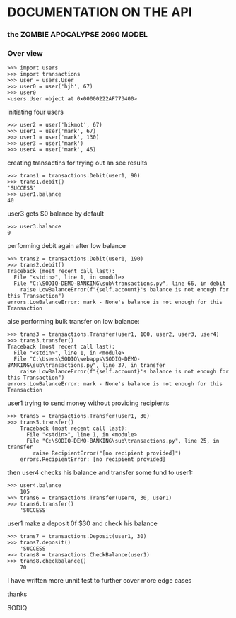 # DOCUMENTATION ON THE API
### the ZOMBIE APOCALYPSE 2090 MODEL

### Over view

	


	>>> import users
	>>> import transactions
	>>> user = users.User
	>>> user0 = user('hjh', 67)
	>>> user0
	<users.User object at 0x00000222AF773400>
	

initiating four users

	>>> user2 = user('hikmot', 67)
	>>> user1 = user('mark', 67)
	>>> user1 = user('mark', 130)
	>>> user3 = user('mark')
	>>> user4 = user('mark', 45)

creating transactins for trying out an see results

	>>> trans1 = transactions.Debit(user1, 90)
	>>> trans1.debit()
	'SUCCESS'
	>>> user1.balance
	40

user3 gets $0 balance by default

	>>> user3.balance
	0

performing debit again after low balance

	>>> trans2 = transactions.Debit(user1, 190)
	>>> trans2.debit()
	Traceback (most recent call last):
	  File "<stdin>", line 1, in <module>
	  File "C:\SODIQ-DEMO-BANKING\sub\transactions.py", line 66, in debit
	    raise LowBalanceError(f"{self.account}'s balance is not enough for this Transaction")
	errors.LowBalanceError: mark - None's balance is not enough for this Transaction

alse performing bulk transfer on low balance:

	>>> trans3 = transactions.Transfer(user1, 100, user2, user3, user4)
	>>> trans3.transfer()
	Traceback (most recent call last):
	  File "<stdin>", line 1, in <module>
	  File "C:\Users\SODIQ\webapps\SODIQ-DEMO-BANKING\sub\transactions.py", line 37, in transfer
	    raise LowBalanceError(f"{self.account}'s balance is not enough for this Transaction")
	errors.LowBalanceError: mark - None's balance is not enough for this Transaction



user1 trying to send money without providing recipients


	>>> trans5 = transactions.Transfer(user1, 30)
	>>> trans5.transfer()
		Traceback (most recent call last):
		  File "<stdin>", line 1, in <module>
		  File "C:\SODIQ-DEMO-BANKING\sub\transactions.py", line 25, in transfer
		    raise RecipientError("[no recipient provided]")
		errors.RecipientError: [no recipient provided]

then user4 checks his balance and transfer some fund to user1:

	
	>>> user4.balance
		105
	>>> trans6 = transactions.Transfer(user4, 30, user1)
	>>> trans6.transfer()
		'SUCCESS'

user1 make a deposit 0f $30 and check his balance

	>>> trans7 = transactions.Deposit(user1, 30)
	>>> trans7.deposit()
		'SUCCESS'
	>>> trans8 = transactions.CheckBalance(user1)
	>>> trans8.checkbalance()
		70

I have written more unnit test to further cover more edge cases


thanks 

SODIQ
